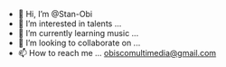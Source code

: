 - 👋 Hi, I’m @Stan-Obi
- 👀 I’m interested in talents ...
- 🌱 I’m currently learning music ...
- 💞️ I’m looking to collaborate on ...
- 📫 How to reach me ... obiscomultimedia@gmail.com

<!---
Stan-Obi/Stan-Obi is a ✨ special ✨ repository because its `README.md` (this file) appears on your GitHub profile.
You can click the Preview link to take a look at your changes.
--->
